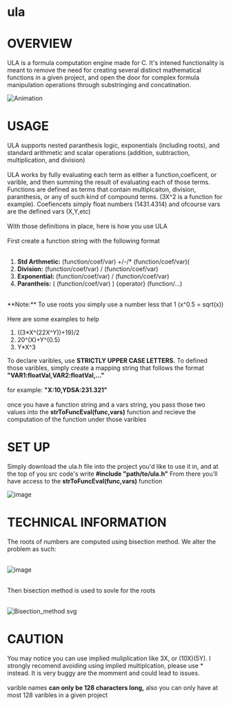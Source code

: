 # ula
 
<h1>OVERVIEW</h1>

<div>ULA is a formula computation engine made for C. It's intened functionality is meant to remove the need for creating several distinct mathematical functions in a given project, and open the door for complex formula manipulation operations through substringing and concatination.</div>

![Animation](https://github.com/user-attachments/assets/300b8930-e13a-47d5-bd57-d8c98c1da1ed)

<h1>USAGE</h1>
<div>ULA supports nested paranthesis logic, exponentials (including roots), and standard arithmetic and scalar operations (addition, subtraction, multiplication, and division) </div>
<br>
<div>ULA works by fully evaluating each term as either a function,coeficent, or varible, and then summing the result of evaluating each of those terms.  Functions are defined as terms that contain multiplcaiton, division, paranthesis, or any of such kind of compound terms. (3X^2 is a function for example). Coefiencets simply float numbers (1431.4314) and ofcourse vars are the defined vars (X,Y,etc) </div>
<br>
<div>With those definitions in place, here is how you use ULA</div>
<br>
<div>First create a function string with the following format</div>
<br>
<ol>
  <li><strong>Std Arthmetic:</strong> (function/coef/var) +/-/* (function/coef/var)(</li>
  <li><strong>Division:</strong> (function/coef/var) / (function/coef/var)</li>
  <li><strong>Exponential:</strong> (function/coef/var) / (function/coef/var)</li>
  <li><strong>Parantheis:</strong> ( (function/coef/var) ) {operator} (function/...)</li>
</ol> 
<br>
<div>**Note:** To use roots you simply use a number less that 1 (x^0.5 = sqrt(x))</div>
<br>
<div>Here are some examples to help</div>
<ol>
  <li>((3*X^(22X^Y))+19)/2</li>
  <li>20^(X)+Y^(0.5)</li>
  <li>Y*X^3</li>
</ol> 
<div>To declare varibles, use <strong>STRICTLY UPPER CASE LETTERS.</strong> To defined those varibles, simply create a mapping string that follows the format <strong>"VAR1:floatVal,VAR2:floatVal,..."</strong></div>
<br>
<div>for example: <strong>"X:10,YDSA:231.321"</strong></div>
<br>
<div>once you have a function string and a vars string, you pass those two values into the <strong>strToFuncEval(func,vars)</strong> function and recieve the computation of the function under those varibles</div>
<h1>SET UP</h1>

<div>Simply download the ula.h file into the project you'd like to use it in, and at the top of you src code's write <strong>#include "path/to/ula.h"</strong> From there you'll have access to the <strong>strToFuncEval(func,vars)</strong> function</div>

![image](https://github.com/user-attachments/assets/6654ba6c-0c3d-4963-9efe-1b46308f4268)

<h1>TECHNICAL INFORMATION</h1>

<div> The roots of numbers are computed using bisection method. We alter the problem as such: </div>
<br>

![image](https://github.com/user-attachments/assets/2f5b28ec-5ed7-4d44-a6d4-6a86e8171826)

<br>
<div> Then bisection method is used to sovle for the roots </div>
<br>

![Bisection_method svg](https://github.com/user-attachments/assets/1874da6d-52f6-464d-a85b-b6b3e77fe606)


<h1>CAUTION</h1>

<div>You may notice you can use implied muliplication like 3X, or (10X)(5Y). I strongly recomend avoiding using implied multiplcation, please use * instead. It is very buggy are the momment and could lead to issues.</div>
<br>
<div>varible names <strong>can only be 128 characters long,</strong> also you can only have at most 128 varibles in a given project</div>
